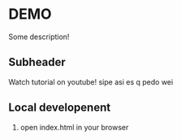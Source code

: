 # DEMO

Some description!

## Subheader

Watch tutorial on youtube! sipe asi es
q pedo wei

## Local developenent
1. open index.html in your browser

